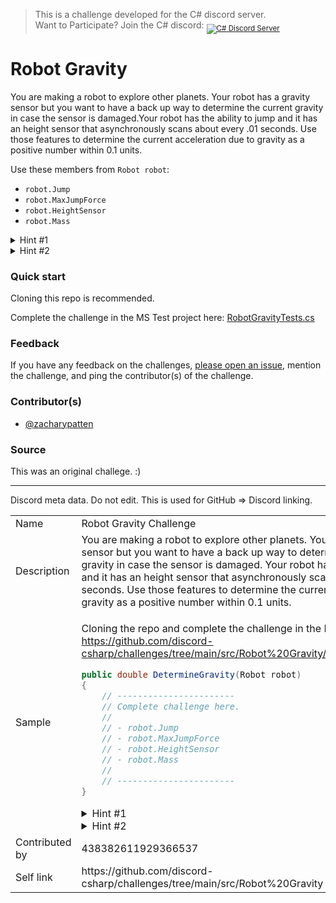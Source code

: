 ﻿> This is a challenge developed for the C# discord server.<br/>
> Want to Participate? Join the C# discord: <sub><a href="https://discord.gg/csharp"><img src="https://img.shields.io/discord/143867839282020352?logo=discord&logoColor=ffffff&color=7389D8" title="C# Discord Server" /></a></sub>

# Robot Gravity

You are making a robot to explore other planets. Your robot has a gravity sensor but you want to 
have a back up way to determine the current gravity in case the sensor is damaged.Your robot has
the ability to jump and it has an height sensor that asynchronously scans about every .01 seconds.
Use those features to determine the current acceleration due to gravity as a positive number
within 0.1 units.

Use these members from `Robot robot`:
- `robot.Jump`
- `robot.MaxJumpForce`
- `robot.HeightSensor`
- `robot.Mass`

<details>
<summary>Hint #1</summary>

The equation for the vertical position of a projectile is `p = -.5*g*s^2 + v*s + i` where
- `p` is vertical position
- `g` is acceleration due to gravity
- `s` is time
- `v` is initial velocity (in this case initial velocity is the parameter to `robot.Jump` divided by `robot.Mass`)
- `i` is initial vertical position (in this case i is always 0)

</details>

<details>
<summary>Hint #2</summary>

`robot.HeightSensor` is an event. You need to make an event handler with the same method signature and subscribe to the event.

```cs
void HandleHeightSensor(double height, DateTime time)
{
	// some code here...
}

robot.HeightSensor += HandleHeightSensor;
```

</details>

### Quick start

Cloning this repo is recommended.

Complete the challenge in the MS Test project here: [RobotGravityTests.cs](RobotGravityTests.cs)

### Feedback

If you have any feedback on the challenges, [please open an issue](https://github.com/discord-csharp/challenges/issues/new/choose), mention the challenge, and ping the contributor(s) of the challenge.

### Contributor(s)

- [@zacharypatten](https://github.com/ZacharyPatten)

### Source

This was an original challege. :)

---

Discord meta data. Do not edit. This is used for GitHub => Discord linking.

<table>
<tr>
	<td>Name
	<td>Robot Gravity Challenge
<tr>
	<td>Description
	<td>You are making a robot to explore other planets. Your robot has a gravity sensor but you want to have a back up way to determine the current gravity in case the sensor is damaged. Your robot has the ability to jump and it has an height sensor that asynchronously scans about every .01 seconds. Use those features to determine the current acceleration due to gravity as a positive number within 0.1 units.
<tr>
	<td>Sample
	<td>
    
Cloning the repo and complete the challenge in the MS Test project here: https://github.com/discord-csharp/challenges/tree/main/src/Robot%20Gravity/RobotGravityTests.cs

```cs
public double DetermineGravity(Robot robot)
{
	// -----------------------
	// Complete challenge here.
	//
	// - robot.Jump
	// - robot.MaxJumpForce
	// - robot.HeightSensor
	// - robot.Mass
	//
	// -----------------------
}
```

<details>
<summary>Hint #1</summary>

The equation for the vertical position of a projectile is `p = -.5*g*s^2 + v*s + i` where
- `p` is vertical position
- `g` is acceleration due to gravity
- `s` is time
- `v` is initial velocity (in this case initial velocity is the parameter to `robot.Jump` divided by `robot.Mass`)
- `i` is initial vertical position (in this case i is always 0)

</details>

<details>
<summary>Hint #2</summary>

`robot.HeightSensor` is an event. You need to make an event handler with the same method signature and subscribe to the event.

```cs
void HandleHeightSensor(double height, DateTime time)
{
	// some code here...
}

robot.HeightSensor += HandleHeightSensor;
```

</details>
<tr>
	<td>Contributed by
	<td>438382611929366537
<tr>
	<td>Self link
	<td>https://github.com/discord-csharp/challenges/tree/main/src/Robot%20Gravity
</table>